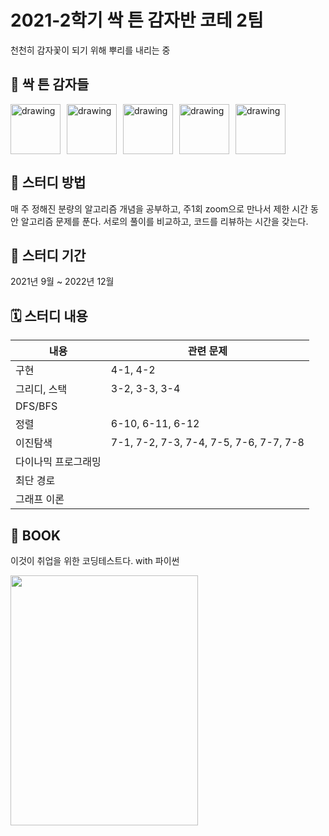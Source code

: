 # 2021-2학기 싹 튼 감자반 코테 2팀
천천히 감자꽃이 되기 위해 뿌리를 내리는 중

## 🥔 싹 튼 감자들
<a  href= "https://github.com/hijyun"><img src="https://avatars.githubusercontent.com/u/54613024?v=4"  alt="drawing" width="80"></a> 
<a style = "float:left; margin-right:10px;" href= "https://github.com/sm022"><img src="https://avatars.githubusercontent.com/u/77651050?v=4"  alt="drawing" width="80"></a>
<a style = "float:left; margin-right:10px;" href= "https://github.com/Soooyeon-Kim"><img src="https://avatars.githubusercontent.com/u/83583349?v=4"  alt="drawing" width="80"></a>
<a style = "float:left; margin-right:10px;" href= "https://github.com/JUHYUN030"><img src="https://avatars.githubusercontent.com/u/64799496?v=4"  alt="drawing" width="80"></a>
<a style = "float:left; margin-right:10px;" href= "https://github.com/weeejee"><img src="https://avatars.githubusercontent.com/u/90193718?v=4"  alt="drawing" width="80"></a>

## 📝 스터디 방법
매 주 정해진 분량의 알고리즘 개념을 공부하고, 주1회 zoom으로 만나서 제한 시간 동안 알고리즘 문제를 푼다.
서로의 풀이를 비교하고, 코드를 리뷰하는 시간을 갖는다.

## 📅 스터디 기간
2021년 9월 ~ 2022년 12월

## 🗓 스터디 내용
|내용|관련 문제|
|------|-------|
|구현|<a herf="https://github.com/hijyun/algorithm/blob/master/SproutPotato/ex4-1.py">4-1</a>, <a herf="https://github.com/hijyun/algorithm/blob/master/SproutPotato/ex4-2.py">4-2</a>|
|그리디, 스택|<a herf="https://github.com/hijyun/algorithm/blob/master/SproutPotato/ex3-2.py">3-2</a>, <a herf="https://github.com/hijyun/algorithm/blob/master/SproutPotato/ex3-3.py">3-3</a>, <a herf="https://github.com/hijyun/algorithm/blob/master/SproutPotato/ex3-4.py">3-4</a>|
|DFS/BFS||
|정렬|<a herf="https://github.com/hijyun/algorithm/blob/master/SproutPotato/ex6-10.py">6-10</a>, <a herf="https://github.com/hijyun/algorithm/blob/master/SproutPotato/ex6-11.py">6-11</a>, <a herf="https://github.com/hijyun/algorithm/blob/master/SproutPotato/ex6-12.py">6-12</a>|
|이진탐색|<a herf="https://github.com/hijyun/algorithm/blob/master/SproutPotato/ex7-1.py">7-1</a>, <a herf="https://github.com/hijyun/algorithm/blob/master/SproutPotato/ex7-2.py">7-2</a>, <a herf="https://github.com/hijyun/algorithm/blob/master/SproutPotato/ex7-3.py">7-3</a>, <a herf="https://github.com/hijyun/algorithm/blob/master/SproutPotato/ex7-4.py">7-4</a>, <a herf="https://github.com/hijyun/algorithm/blob/master/SproutPotato/ex7-5.py">7-5</a>, <a herf="https://github.com/hijyun/algorithm/blob/master/SproutPotato/ex7-6.py">7-6</a>, <a herf="https://github.com/hijyun/algorithm/blob/master/SproutPotato/ex7-7.py">7-7</a>, <a herf="https://github.com/hijyun/algorithm/blob/master/SproutPotato/ex7-8.py">7-8</a>|
|다이나믹 프로그래밍||
|최단 경로||
|그래프 이론||

## 📔 BOOK
이것이 취업을 위한 코딩테스트다. with 파이썬
<div style = align:"left">
<a href= "http://www.yes24.com/Product/Goods/91433923"><img src="https://user-images.githubusercontent.com/54613024/135274627-b7f46902-205f-42b3-8553-453de787372a.png"  width="300" height="400">
  </div>
